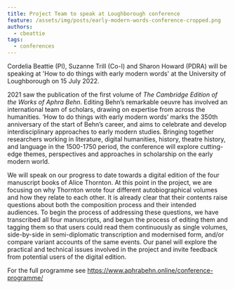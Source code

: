 ```yaml
---
title: Project Team to speak at Loughborough conference
feature: /assets/img/posts/early-modern-words-conference-cropped.png
authors:
  - cbeattie
tags:
  - conferences
---
```


Cordelia Beattie (PI), Suzanne Trill (Co-I) and Sharon Howard (PDRA) will be speaking at 'How to do things with early modern words' at the University of Loughborough on 15 July 2022.

2021 saw the publication of the first volume of _The Cambridge Edition of the Works of Aphra Behn_. Editing Behn’s remarkable oeuvre has involved an international team of scholars, drawing on expertise from across the humanities. ‘How to do things with early modern words’ marks the 350th anniversary of the start of Behn’s career, and aims to celebrate and develop interdisciplinary approaches to early modern studies. Bringing together researchers working in literature, digital humanities, history, theatre history, and language in the 1500-1750 period, the conference will explore cutting-edge themes, perspectives and approaches in scholarship on the early modern world.

We will speak on our progress to date towards a digital edition of the four manuscript books of Alice Thornton. At this point in the project, we are focusing on why Thornton wrote four different autobiographical volumes and how they relate to each other. It is already clear that their contents raise questions about both the composition process and their intended audiences. To begin the process of addressing these questions, we have transcribed all four manuscripts, and begun the process of editing them and tagging them so that users could read them continuously as single volumes, side-by-side in semi-diplomatic transcription and modernised form, and/or compare variant accounts of the same events. Our panel will explore the practical and technical issues involved in the project and invite feedback from potential users of the digital edition.

For the full programme see https://www.aphrabehn.online/conference-programme/
